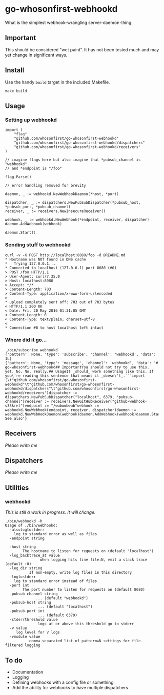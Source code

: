 # go-whosonfirst-webhookd

What is the simplest webhook-wrangling server-daemon-thing.

## Important

This should be considered "wet paint". It has not been tested much and may yet change in significant ways.

## Install

Use the handy `build` target in the included Makefile.

```
make build
```

## Usage

### Setting up webhookd


```
import (
	"flag"
	"github.com/whosonfirst/go-whosonfirst-webhookd"
	"github.com/whosonfirst/go-whosonfirst-webhookd/dispatchers"
	"github.com/whosonfirst/go-whosonfirst-webhookd/receivers"
)

// imagine flags here but also imagine that *pubsub_channel is "webhookd"
// and *endpoint is "/foo"

flag.Parse()

// error handling removed for brevity

daemon, _ := webhookd.NewWebhookDaemon(*host, *port)

dispatcher, _ := dispatchers.NewPubSubDispatcher(*pubsub_host, *pubsub_port, *pubsub_channel)
receiver, _ := receivers.NewInsecureReceiver()

webhook, _ := webhookd.NewWebhook(*endpoint, receiver, dispatcher)
daemon.AddWebhook(webhook)

daemon.Start()
```

### Sending stuff to webhookd

```
curl -v -X POST http://localhost:8080/foo -d @README.md
* Hostname was NOT found in DNS cache
*   Trying 127.0.0.1...
* Connected to localhost (127.0.0.1) port 8080 (#0)
> POST /foo HTTP/1.1
> User-Agent: curl/7.35.0
> Host: localhost:8080
> Accept: */*
> Content-Length: 703
> Content-Type: application/x-www-form-urlencoded
> 
* upload completely sent off: 703 out of 703 bytes
< HTTP/1.1 200 OK
< Date: Fri, 20 May 2016 01:31:05 GMT
< Content-Length: 0
< Content-Type: text/plain; charset=utf-8
< 
* Connection #0 to host localhost left intact
```

### Where did it go...

```
./bin/subscribe webhookd
{'pattern': None, 'type': 'subscribe', 'channel': 'webhookd', 'data': 1L}
{'pattern': None, 'type': 'message', 'channel': 'webhookd', 'data': '# go-whosonfirst-webhookd## ImportantYou should not try to use this, yet. No. No, really.## UsageIt _should_ work something like this. If you\'re reading this sentence that means it _doesn\'t_.```import (\t"github.com/whosonfirst/go-whosonfirst-webhookd"\t"github.com/whosonfirst/go-whosonfirst-webhookd/dispatchers"\t"github.com/whosonfirst/go-whosonfirst-webhookd/receivers")dispatcher := dispatchers.NewPubSubDispatcher("localhost", 6379, "pubsub-channel")receiver := receivers.NewGitHubReceiver("github-webhook-s33kret")endpoint := "/wubwubwub"webhook := webhookd.NewWebhook(endpoint, receiver, dispatcher)daemon := webhookd.NewWebHookDaemon(webhook)daemon.AddWebhook(webhook)daemon.Start()```## See also'}
```

## Receivers

_Please write me_

## Dispatchers

_Please write me_

## Utilities

### webhookd

_This is still a work in progress. It will change._

```
./bin/webhookd -h
Usage of ./bin/webhookd:
  -alsologtostderr
	log to standard error as well as files
  -endpoint string
    	    
  -host string
    	The hostname to listen for requests on (default "localhost")
  -log_backtrace_at value
    		    when logging hits line file:N, emit a stack trace (default :0)
  -log_dir string
    	   If non-empty, write log files in this directory
  -logtostderr
	log to standard error instead of files
  -port int
    	The port number to listen for requests on (default 8080)
  -pubsub-channel string
    		  ... (default "webhookd")
  -pubsub-host string
    	       ... (default "localhost")
  -pubsub-port int
    	       ... (default 6379)
  -stderrthreshold value
    		   logs at or above this threshold go to stderr
  -v value
     log level for V logs
  -vmodule value
    	   comma-separated list of pattern=N settings for file-filtered logging
```

## To do

* Documentation
* Logging
* Defining webhooks with a config file or something
* Add the ability for webhooks to have multiple dispatchers